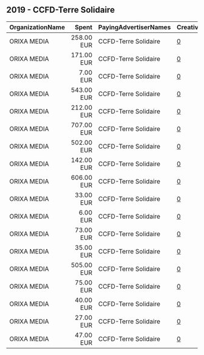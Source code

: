 ## 2019 - CCFD-Terre Solidaire 
|OrganizationName|Spent|PayingAdvertiserNames|CreativeUrls|Impressions|Genders|AgeBrackets|CountryCodes|BillingAddresses|CandidateBallotInformation|
|:---|---:|:---|:---|---:|:---|:---|:---|:---|:---|
|ORIXA MEDIA|258.00 EUR|CCFD-Terre Solidaire|[0](https://www.snap.com/political-ads/asset/228c67c87e61257b6e3da34f161a9c20cf2548f0a2cf0b48284a95b6861e6d57?mediaType=mp4)|341,855||17+|france|"79 Boulevard Richard Lenoir,PARIS,75011,FR"||
|ORIXA MEDIA|171.00 EUR|CCFD-Terre Solidaire|[0](https://www.snap.com/political-ads/asset/b416b90166c1b8bf4397b4c41ce3f7f0b8efe61191b3cd7fcba222302d577eba?mediaType=mp4)|221,048||17+|france|"79 Boulevard Richard Lenoir,PARIS,75011,FR"||
|ORIXA MEDIA|7.00 EUR|CCFD-Terre Solidaire|[0](https://www.snap.com/political-ads/asset/fb0ddb1a8f0c6315daf9cfad0f6a4768c6bdf21185968cdd1985c55b45e5ba56?mediaType=mp4)|12,038||17+|france|"79 Boulevard Richard Lenoir,PARIS,75011,FR"||
|ORIXA MEDIA|543.00 EUR|CCFD-Terre Solidaire|[0](https://www.snap.com/political-ads/asset/fb0ddb1a8f0c6315daf9cfad0f6a4768c6bdf21185968cdd1985c55b45e5ba56?mediaType=mp4)|757,891||17+|france|"79 Boulevard Richard Lenoir,PARIS,75011,FR"||
|ORIXA MEDIA|212.00 EUR|CCFD-Terre Solidaire|[0](https://www.snap.com/political-ads/asset/fb0ddb1a8f0c6315daf9cfad0f6a4768c6bdf21185968cdd1985c55b45e5ba56?mediaType=mp4)|248,614||17+|france|"79 Boulevard Richard Lenoir,PARIS,75011,FR"||
|ORIXA MEDIA|707.00 EUR|CCFD-Terre Solidaire|[0](https://www.snap.com/political-ads/asset/b416b90166c1b8bf4397b4c41ce3f7f0b8efe61191b3cd7fcba222302d577eba?mediaType=mp4)|469,173||17+|france|"79 Boulevard Richard Lenoir,PARIS,75011,FR"||
|ORIXA MEDIA|502.00 EUR|CCFD-Terre Solidaire|[0](https://www.snap.com/political-ads/asset/b416b90166c1b8bf4397b4c41ce3f7f0b8efe61191b3cd7fcba222302d577eba?mediaType=mp4)|636,138||17+|france|"79 Boulevard Richard Lenoir,PARIS,75011,FR"||
|ORIXA MEDIA|142.00 EUR|CCFD-Terre Solidaire|[0](https://www.snap.com/political-ads/asset/228c67c87e61257b6e3da34f161a9c20cf2548f0a2cf0b48284a95b6861e6d57?mediaType=mp4)|136,667||17+|france|"79 Boulevard Richard Lenoir,PARIS,75011,FR"||
|ORIXA MEDIA|606.00 EUR|CCFD-Terre Solidaire|[0](https://www.snap.com/political-ads/asset/228c67c87e61257b6e3da34f161a9c20cf2548f0a2cf0b48284a95b6861e6d57?mediaType=mp4)|561,744||17+|france|"79 Boulevard Richard Lenoir,PARIS,75011,FR"||
|ORIXA MEDIA|33.00 EUR|CCFD-Terre Solidaire|[0](https://www.snap.com/political-ads/asset/fb0ddb1a8f0c6315daf9cfad0f6a4768c6bdf21185968cdd1985c55b45e5ba56?mediaType=mp4)|36,880||16+|france|"79 Boulevard Richard Lenoir,PARIS,75011,FR"||
|ORIXA MEDIA|6.00 EUR|CCFD-Terre Solidaire|[0](https://www.snap.com/political-ads/asset/228c67c87e61257b6e3da34f161a9c20cf2548f0a2cf0b48284a95b6861e6d57?mediaType=mp4)|10,329||17+|france|"79 Boulevard Richard Lenoir,PARIS,75011,FR"||
|ORIXA MEDIA|73.00 EUR|CCFD-Terre Solidaire|[0](https://www.snap.com/political-ads/asset/b416b90166c1b8bf4397b4c41ce3f7f0b8efe61191b3cd7fcba222302d577eba?mediaType=mp4)|77,658||16+|france|"79 Boulevard Richard Lenoir,PARIS,75011,FR"||
|ORIXA MEDIA|35.00 EUR|CCFD-Terre Solidaire|[0](https://www.snap.com/political-ads/asset/b416b90166c1b8bf4397b4c41ce3f7f0b8efe61191b3cd7fcba222302d577eba?mediaType=mp4)|41,089||17+|france|"79 Boulevard Richard Lenoir,PARIS,75011,FR"||
|ORIXA MEDIA|505.00 EUR|CCFD-Terre Solidaire|[0](https://www.snap.com/political-ads/asset/fb0ddb1a8f0c6315daf9cfad0f6a4768c6bdf21185968cdd1985c55b45e5ba56?mediaType=mp4)|646,878||17+|france|"79 Boulevard Richard Lenoir,PARIS,75011,FR"||
|ORIXA MEDIA|75.00 EUR|CCFD-Terre Solidaire|[0](https://www.snap.com/political-ads/asset/228c67c87e61257b6e3da34f161a9c20cf2548f0a2cf0b48284a95b6861e6d57?mediaType=mp4)|102,717||17+|france|"79 Boulevard Richard Lenoir,PARIS,75011,FR"||
|ORIXA MEDIA|40.00 EUR|CCFD-Terre Solidaire|[0](https://www.snap.com/political-ads/asset/228c67c87e61257b6e3da34f161a9c20cf2548f0a2cf0b48284a95b6861e6d57?mediaType=mp4)|43,844||16+|france|"79 Boulevard Richard Lenoir,PARIS,75011,FR"||
|ORIXA MEDIA|27.00 EUR|CCFD-Terre Solidaire|[0](https://www.snap.com/political-ads/asset/b416b90166c1b8bf4397b4c41ce3f7f0b8efe61191b3cd7fcba222302d577eba?mediaType=mp4)|41,638||17+|france|"79 Boulevard Richard Lenoir,PARIS,75011,FR"||
|ORIXA MEDIA|47.00 EUR|CCFD-Terre Solidaire|[0](https://www.snap.com/political-ads/asset/fb0ddb1a8f0c6315daf9cfad0f6a4768c6bdf21185968cdd1985c55b45e5ba56?mediaType=mp4)|70,152||17+|france|"79 Boulevard Richard Lenoir,PARIS,75011,FR"||
